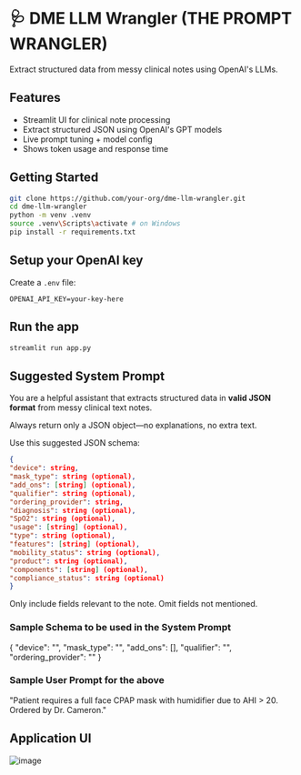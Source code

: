 # 🩺 DME LLM Wrangler (THE PROMPT WRANGLER)

Extract structured data from messy clinical notes using OpenAI's LLMs.

## Features

- Streamlit UI for clinical note processing
- Extract structured JSON using OpenAI's GPT models
- Live prompt tuning + model config
- Shows token usage and response time

## Getting Started

```bash
git clone https://github.com/your-org/dme-llm-wrangler.git
cd dme-llm-wrangler
python -m venv .venv
source .venv\Scripts\activate # on Windows
pip install -r requirements.txt
```

## Setup your OpenAI key

Create a `.env` file:

```env
OPENAI_API_KEY=your-key-here
```

## Run the app

```bash
streamlit run app.py
```

## Suggested System Prompt

You are a helpful assistant that extracts structured data in **valid JSON format** from messy clinical text notes.

Always return only a JSON object—no explanations, no extra text.

Use this suggested JSON schema:
```json
{
"device": string,
"mask_type": string (optional),
"add_ons": [string] (optional),
"qualifier": string (optional),
"ordering_provider": string,
"diagnosis": string (optional),
"SpO2": string (optional),
"usage": [string] (optional),
"type": string (optional),
"features": [string] (optional),
"mobility_status": string (optional),
"product": string (optional),
"components": [string] (optional),
"compliance_status": string (optional)
}
```
Only include fields relevant to the note. Omit fields not mentioned.

### Sample Schema to be used in the System Prompt

{
"device": "",
"mask_type": "",
"add_ons": [],
"qualifier": "",
"ordering_provider": ""
}

### Sample User Prompt for the above

"Patient requires a full face CPAP mask with humidifier due to AHI > 20. Ordered by Dr. Cameron."

## Application UI
![image](https://github.com/user-attachments/assets/355d23c4-02f6-4ba6-9ed9-cf2ba35e3010)

